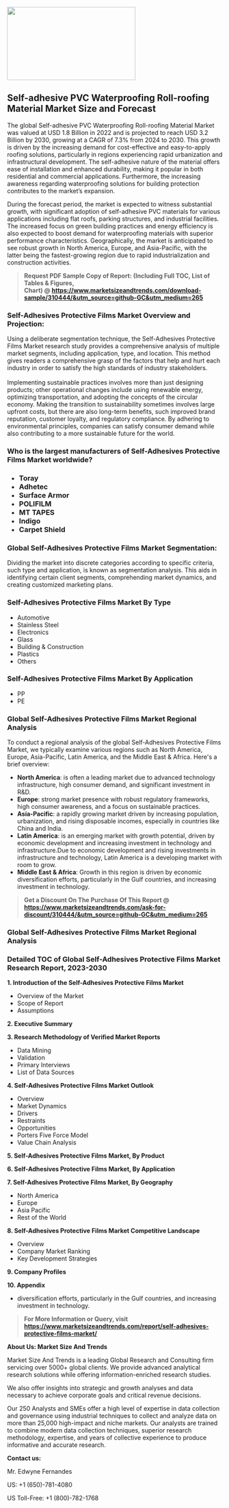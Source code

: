 <p><img class="alignnone size-medium wp-image-20088" src="https://ffe5etoiles.com/wp-content/uploads/2024/12/MST1-300x171.png" alt="" width="300" height="171" /></p><h2>Self-adhesive PVC Waterproofing Roll-roofing Material Market Size and Forecast</h2><p>The global Self-adhesive PVC Waterproofing Roll-roofing Material Market was valued at USD 1.8 Billion in 2022 and is projected to reach USD 3.2 Billion by 2030, growing at a CAGR of 7.3% from 2024 to 2030. This growth is driven by the increasing demand for cost-effective and easy-to-apply roofing solutions, particularly in regions experiencing rapid urbanization and infrastructural development. The self-adhesive nature of the material offers ease of installation and enhanced durability, making it popular in both residential and commercial applications. Furthermore, the increasing awareness regarding waterproofing solutions for building protection contributes to the market’s expansion.</p><p>During the forecast period, the market is expected to witness substantial growth, with significant adoption of self-adhesive PVC materials for various applications including flat roofs, parking structures, and industrial facilities. The increased focus on green building practices and energy efficiency is also expected to boost demand for waterproofing materials with superior performance characteristics. Geographically, the market is anticipated to see robust growth in North America, Europe, and Asia-Pacific, with the latter being the fastest-growing region due to rapid industrialization and construction activities.</p></p><blockquote id="" class=""><strong>Request PDF Sample Copy of Report: (Including Full TOC, List of Tables &amp; Figures, Chart)&nbsp;@&nbsp;<strong><a href="https://www.marketsizeandtrends.com/download-sample/310444/&utm_source=github-GC&utm_medium=265" target="_blank">https://www.marketsizeandtrends.com/download-sample/310444/&utm_source=github-GC&utm_medium=265</a></strong></strong></blockquote><h3 id="" class="">Self-Adhesives Protective Films Market&nbsp;Overview and Projection:</h3><p id="" class="">Using a deliberate segmentation technique, the Self-Adhesives Protective Films Market research study provides a comprehensive analysis of multiple market segments, including application, type, and location. This method gives readers a comprehensive grasp of the factors that help and hurt each industry in order to satisfy the high standards of industry stakeholders. <br /> <br />Implementing sustainable practices involves more than just designing products; other operational changes include using renewable energy, optimizing transportation, and adopting the concepts of the circular economy. Making the transition to sustainability sometimes involves large upfront costs, but there are also long-term benefits, such improved brand reputation, customer loyalty, and regulatory compliance. By adhering to environmental principles, companies can satisfy consumer demand while also contributing to a more sustainable future for the world.</p><h3 id="" class="">Who is the largest manufacturers of&nbsp;Self-Adhesives Protective Films Market worldwide?</h3><h3 class=""><p><ul><li>Toray </li><li> Adhetec </li><li> Surface Armor </li><li> POLIFILM </li><li> MT TAPES </li><li> Indigo </li><li> Carpet Shield</li></ul></p></h3><h3 id="" class="">Global&nbsp;Self-Adhesives Protective Films Market Segmentation:</h3><p id="" class="">Dividing the market into discrete categories according to specific criteria, such type and application, is known as segmentation analysis. This aids in identifying certain client segments, comprehending market dynamics, and creating customized marketing plans.</p><h3 id="" class="">Self-Adhesives Protective Films Market&nbsp;By Type</h3><p><p><ul><li>Automotive</li><li> Stainless Steel</li><li> Electronics</li><li> Glass</li><li> Building & Construction</li><li> Plastics</li><li> Others</p></li></ul></p></p><h3 id="" class="">Self-Adhesives Protective Films Market&nbsp;By Application</h3><p class=""><p><ul><li>PP</li><li> PE</li></ul></p></p><h3 id="" class="">Global Self-Adhesives Protective Films Market Regional Analysis</h3><p id="" class="">To conduct a regional analysis of the global Self-Adhesives Protective Films Market, we typically examine various regions such as North America, Europe, Asia-Pacific, Latin America, and the Middle East &amp; Africa. Here's a brief overview:</p><ul><li><strong>North America</strong>: is often a leading market due to advanced technology infrastructure, high consumer demand, and significant investment in R&amp;D.</li><li><strong>Europe</strong>: strong market presence with robust regulatory frameworks, high consumer awareness, and a focus on sustainable practices.</li><li><strong>Asia-Pacific</strong>: a rapidly growing market driven by increasing population, urbanization, and rising disposable incomes, especially in countries like China and India.</li><li><strong>Latin America</strong>: is an emerging market with growth potential, driven by economic development and increasing investment in technology and infrastructure.Due to economic development and rising investments in infrastructure and technology, Latin America is a developing market with room to grow.</li><li><strong>Middle East &amp; Africa</strong>: Growth in this region is driven by economic diversification efforts, particularly in the Gulf countries, and increasing investment in technology.</li></ul><blockquote id="" class=""><strong>Get a Discount On The Purchase Of This Report @ <strong><a href="https://www.marketsizeandtrends.com/ask-for-discount/310444/&utm_source=github-GC&utm_medium=265" target="_blank">https://www.marketsizeandtrends.com/ask-for-discount/310444/&utm_source=github-GC&utm_medium=265</a></strong></strong></blockquote><h3 id="" class="">Global Self-Adhesives Protective Films Market Regional Analysis</h3><h3 id="" class="">Detailed TOC of Global Self-Adhesives Protective Films Market Research Report, 2023-2030</h3><p id="" class=""><strong>1. Introduction of the Self-Adhesives Protective Films Market</strong></p><ul><li>Overview of the Market</li><li>Scope of Report</li><li>Assumptions</li></ul><p id="" class=""><strong>2. Executive Summary</strong></p><p id="" class=""><strong>3. Research Methodology of Verified Market Reports</strong></p><ul><li>Data Mining</li><li>Validation</li><li>Primary Interviews</li><li>List of Data Sources</li></ul><p id="" class=""><strong>4. Self-Adhesives Protective Films Market Outlook</strong></p><ul><li>Overview</li><li>Market Dynamics</li><li>Drivers</li><li>Restraints</li><li>Opportunities</li><li>Porters Five Force Model</li><li>Value Chain Analysis</li></ul><p id="" class=""><strong>5. Self-Adhesives Protective Films Market, By Product</strong></p><p id="" class=""><strong>6. Self-Adhesives Protective Films Market, By Application</strong></p><p id="" class=""><strong>7. Self-Adhesives Protective Films Market, By Geography</strong></p><ul><li>North America</li><li>Europe</li><li>Asia Pacific</li><li>Rest of the World</li></ul><p id="" class=""><strong>8. Self-Adhesives Protective Films Market Competitive Landscape</strong></p><ul><li>Overview</li><li>Company Market Ranking</li><li>Key Development Strategies</li></ul><p id="" class=""><strong>9. Company Profiles</strong></p><p id="" class=""><strong>10. Appendix</strong></p><ul><li>diversification efforts, particularly in the Gulf countries, and increasing investment in technology.</li></ul><blockquote id="" class=""><strong>For More Information or Query, visit <strong><strong><a href="https://www.marketsizeandtrends.com/report/self-adhesives-protective-films-market/" target="_blank">https://www.marketsizeandtrends.com/report/self-adhesives-protective-films-market/</a></strong></strong></strong></blockquote><p id="" class=""><strong>About Us: Market Size And Trends</strong></p><p id="" class="">Market Size And Trends is a leading Global Research and Consulting firm servicing over 5000+ global clients. We provide advanced analytical research solutions while offering information-enriched research studies.</p><p id="" class="">We also offer insights into strategic and growth analyses and data necessary to achieve corporate goals and critical revenue decisions.</p><p id="" class="">Our 250 Analysts and SMEs offer a high level of expertise in data collection and governance using industrial techniques to collect and analyze data on more than 25,000 high-impact and niche markets. Our analysts are trained to combine modern data collection techniques, superior research methodology, expertise, and years of collective experience to produce informative and accurate research.</p><p id="" class=""><strong>Contact us:</strong></p><p id="" class="">Mr. Edwyne Fernandes</p><p id="" class="">US: +1 (650)-781-4080</p><p id="" class="">US Toll-Free: +1 (800)-782-1768</p>
